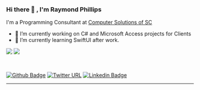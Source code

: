 ### Hi there 👋 , I'm Raymond Phillips

I'm a Programming Consultant at [Computer Solutions of SC](http://www.computersolutionssc.com/)

- 🔭 I’m currently working on C# and Microsoft Access projects for Clients
- 🌱 I’m currently learning SwiftUI after work.

[![](https://github-readme-stats.vercel.app/api?username=eyeonpower&show_icons=true&theme=dark)](https://github.com/eyeonpower)
[![](https://github-readme-stats.vercel.app/api/top-langs/?username=eyeonpower&show_icons=true&theme=dark)](https://github.com/eyeonpower)

<br>

[![Github Badge](https://img.shields.io/badge/-Github-000?style=flat-square&logo=Github&logoColor=white&link=https://github.com/eyeonpower)](https://github.com/eyeonpower)
[![Twitter URL](https://img.shields.io/twitter/url?style=social&url=https%3A%2F%2Ftwitter.com%2Feyeonpower)](https://twitter.com/eyeonpower)
[![Linkedin Badge](https://img.shields.io/badge/-LinkedIn-blue?style=flat-square&logo=Linkedin&logoColor=white&link=https://www.linkedin.com/in/raymondlphillips/)](https://www.linkedin.com/in/raymondlphillips/)

<hr>

<!--
**eyeonpower/eyeonpower** is a ✨ _special_ ✨ repository because its `README.md` (this file) appears on your GitHub profile.

Here are some ideas to get you started:

- 🔭 I’m currently working on ...
- 🌱 I’m currently learning ...
- 👯 I’m looking to collaborate on ...
- 🤔 I’m looking for help with ...
- 💬 Ask me about ...
- 📫 How to reach me: ...
- 😄 Pronouns: ...
- ⚡ Fun fact: ...
-->

